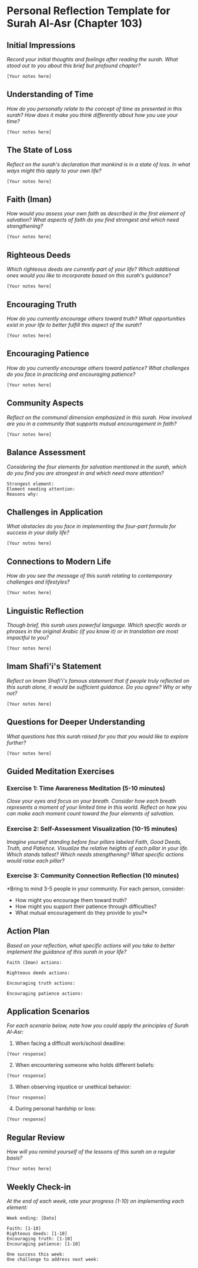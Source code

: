 # Personal Reflection Template for Surah Al-Asr (Chapter 103)

## Initial Impressions
*Record your initial thoughts and feelings after reading the surah. What stood out to you about this brief but profound chapter?*

```
[Your notes here]
```

## Understanding of Time
*How do you personally relate to the concept of time as presented in this surah? How does it make you think differently about how you use your time?*

```
[Your notes here]
```

## The State of Loss
*Reflect on the surah's declaration that mankind is in a state of loss. In what ways might this apply to your own life?*

```
[Your notes here]
```

## Faith (Iman)
*How would you assess your own faith as described in the first element of salvation? What aspects of faith do you find strongest and which need strengthening?*

```
[Your notes here]
```

## Righteous Deeds
*Which righteous deeds are currently part of your life? Which additional ones would you like to incorporate based on this surah's guidance?*

```
[Your notes here]
```

## Encouraging Truth
*How do you currently encourage others toward truth? What opportunities exist in your life to better fulfill this aspect of the surah?*

```
[Your notes here]
```

## Encouraging Patience
*How do you currently encourage others toward patience? What challenges do you face in practicing and encouraging patience?*

```
[Your notes here]
```

## Community Aspects
*Reflect on the communal dimension emphasized in this surah. How involved are you in a community that supports mutual encouragement in faith?*

```
[Your notes here]
```

## Balance Assessment
*Considering the four elements for salvation mentioned in the surah, which do you find you are strongest in and which need more attention?*

```
Strongest element:
Element needing attention:
Reasons why:
```

## Challenges in Application
*What obstacles do you face in implementing the four-part formula for success in your daily life?*

```
[Your notes here]
```

## Connections to Modern Life
*How do you see the message of this surah relating to contemporary challenges and lifestyles?*

```
[Your notes here]
```

## Linguistic Reflection
*Though brief, this surah uses powerful language. Which specific words or phrases in the original Arabic (if you know it) or in translation are most impactful to you?*

```
[Your notes here]
```

## Imam Shafi'i's Statement
*Reflect on Imam Shafi'i's famous statement that if people truly reflected on this surah alone, it would be sufficient guidance. Do you agree? Why or why not?*

```
[Your notes here]
```

## Questions for Deeper Understanding
*What questions has this surah raised for you that you would like to explore further?*

```
[Your notes here]
```

## Guided Meditation Exercises

### Exercise 1: Time Awareness Meditation (5-10 minutes)
*Close your eyes and focus on your breath. Consider how each breath represents a moment of your limited time in this world. Reflect on how you can make each moment count toward the four elements of salvation.*

### Exercise 2: Self-Assessment Visualization (10-15 minutes)
*Imagine yourself standing before four pillars labeled Faith, Good Deeds, Truth, and Patience. Visualize the relative heights of each pillar in your life. Which stands tallest? Which needs strengthening? What specific actions would raise each pillar?*

### Exercise 3: Community Connection Reflection (10 minutes)
*Bring to mind 3-5 people in your community. For each person, consider:
- How might you encourage them toward truth?
- How might you support their patience through difficulties?
- What mutual encouragement do they provide to you?*

## Action Plan
*Based on your reflection, what specific actions will you take to better implement the guidance of this surah in your life?*

```
Faith (Iman) actions:

Righteous deeds actions:

Encouraging truth actions:

Encouraging patience actions:
```

## Application Scenarios
*For each scenario below, note how you could apply the principles of Surah Al-Asr:*

1. When facing a difficult work/school deadline:
```
[Your response]
```

2. When encountering someone who holds different beliefs:
```
[Your response]
```

3. When observing injustice or unethical behavior:
```
[Your response]
```

4. During personal hardship or loss:
```
[Your response]
```

## Regular Review
*How will you remind yourself of the lessons of this surah on a regular basis?*

```
[Your notes here]
```

## Weekly Check-in
*At the end of each week, rate your progress (1-10) on implementing each element:*

```
Week ending: [Date]

Faith: [1-10]
Righteous deeds: [1-10] 
Encouraging truth: [1-10]
Encouraging patience: [1-10]

One success this week:
One challenge to address next week:
```